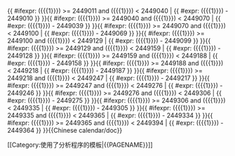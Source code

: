 <includeonly>{{ #ifexpr: ({{{1}}}) >= 2449011 and ({{{1}}}) < 2449040 | {{ #expr: ({{{1}}}) - 2449010 }} }}{{ #ifexpr: ({{{1}}}) >= 2449040 and ({{{1}}}) < 2449070 | {{ #expr: ({{{1}}}) - 2449039 }} }}{{ #ifexpr: ({{{1}}}) >= 2449070 and ({{{1}}}) < 2449100 | {{ #expr: ({{{1}}}) - 2449069 }} }}{{ #ifexpr: ({{{1}}}) >= 2449100 and ({{{1}}}) < 2449129 | {{ #expr: ({{{1}}}) - 2449099 }} }}{{ #ifexpr: ({{{1}}}) >= 2449129 and ({{{1}}}) < 2449159 | {{ #expr: ({{{1}}}) - 2449128 }} }}{{ #ifexpr: ({{{1}}}) >= 2449159 and ({{{1}}}) < 2449188 | {{ #expr: ({{{1}}}) - 2449158 }} }}{{ #ifexpr: ({{{1}}}) >= 2449188 and ({{{1}}}) < 2449218 | {{ #expr: ({{{1}}}) - 2449187 }} }}{{ #ifexpr: ({{{1}}}) >= 2449218 and ({{{1}}}) < 2449247 | {{ #expr: ({{{1}}}) - 2449217 }} }}{{ #ifexpr: ({{{1}}}) >= 2449247 and ({{{1}}}) < 2449276 | {{ #expr: ({{{1}}}) - 2449246 }} }}{{ #ifexpr: ({{{1}}}) >= 2449276 and ({{{1}}}) < 2449306 | {{ #expr: ({{{1}}}) - 2449275 }} }}{{ #ifexpr: ({{{1}}}) >= 2449306 and ({{{1}}}) < 2449335 | {{ #expr: ({{{1}}}) - 2449305 }} }}{{ #ifexpr: ({{{1}}}) >= 2449335 and ({{{1}}}) < 2449365 | {{ #expr: ({{{1}}}) - 2449334 }} }}{{ #ifexpr: ({{{1}}}) >= 2449365 and ({{{1}}}) < 2449394 | {{ #expr: ({{{1}}}) - 2449364 }} }}</includeonly><noinclude>{{Chinese calendar/doc}}

[[Category:使用了分析程序的模板|{{PAGENAME}}]]

</noinclude>